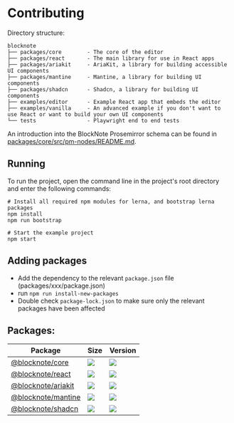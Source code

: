 # Contributing

Directory structure:

```
blocknote
├── packages/core        - The core of the editor
├── packages/react       - The main library for use in React apps
├── packages/ariakit     - AriaKit, a library for building accessible UI components
├── packages/mantine     - Mantine, a library for building UI components
├── packages/shadcn      - Shadcn, a library for building UI components
├── examples/editor      - Example React app that embeds the editor
├── examples/vanilla     - An advanced example if you don't want to use React or want to build your own UI components
└── tests                - Playwright end to end tests
```

An introduction into the BlockNote Prosemirror schema can be found in [packages/core/src/pm-nodes/README.md](https://github.com/TypeCellOS/BlockNote/blob/main/packages/core/src/pm-nodes/README.md).

## Running

To run the project, open the command line in the project's root directory and enter the following commands:

    # Install all required npm modules for lerna, and bootstrap lerna packages
    npm install
    npm run bootstrap

    # Start the example project
    npm start

## Adding packages

- Add the dependency to the relevant `package.json` file (packages/xxx/package.json)
- run `npm run install-new-packages`
- Double check `package-lock.json` to make sure only the relevant packages have been affected

## Packages:

| Package                                                                                  | Size                                                                                                                                                                                  | Version                                                                                                                                    |
| ---------------------------------------------------------------------------------------- | ------------------------------------------------------------------------------------------------------------------------------------------------------------------------------------- | ------------------------------------------------------------------------------------------------------------------------------------------ |
| [@blocknote/core](https://github.com/TypeCellOS/BlockNote/tree/main/packages/core)       | <a href="https://bundlephobia.com/result?p=@blocknote/core@latest"><img src="https://img.shields.io/bundlephobia/minzip/@blocknote/core?color=%238ab4f8&label=gzip%20size"></a>       | <a href="https://www.npmjs.com/package/@blocknote/core"><img src="https://img.shields.io/npm/v/@blocknote/core.svg?color=%23c1a8e2"></a>   |
| [@blocknote/react](https://github.com/TypeCellOS/BlockNote/tree/main/packages/react)     | <a href="https://bundlephobia.com/result?p=@blocknote/react@latest"><img src="https://img.shields.io/bundlephobia/minzip/@blocknote/react?color=%238ab4f8&label=gzip%20size"></a>     | <a href="https://www.npmjs.com/package/@blocknote/react"><img src="https://img.shields.io/npm/v/@blocknote/react?color=%23c1a8e2"></a>     |
| [@blocknote/ariakit](https://github.com/TypeCellOS/BlockNote/tree/main/packages/ariakit) | <a href="https://bundlephobia.com/result?p=@blocknote/ariakit@latest"><img src="https://img.shields.io/bundlephobia/minzip/@blocknote/ariakit?color=%238ab4f8&label=gzip%20size"></a> | <a href="https://www.npmjs.com/package/@blocknote/ariakit"><img src="https://img.shields.io/npm/v/@blocknote/ariakit?color=%23c1a8e2"></a> |
| [@blocknote/mantine](https://github.com/TypeCellOS/BlockNote/tree/main/packages/mantine) | <a href="https://bundlephobia.com/result?p=@blocknote/mantine@latest"><img src="https://img.shields.io/bundlephobia/minzip/@blocknote/mantine?color=%238ab4f8&label=gzip%20size"></a> | <a href="https://www.npmjs.com/package/@blocknote/mantine"><img src="https://img.shields.io/npm/v/@blocknote/mantine?color=%23c1a8e2"></a> |
| [@blocknote/shadcn](https://github.com/TypeCellOS/BlockNote/tree/main/packages/shadcn)   | <a href="https://bundlephobia.com/result?p=@blocknote/shadcn@latest"><img src="https://img.shields.io/bundlephobia/minzip/@blocknote/shadcn?color=%238ab4f8&label=gzip%20size"></a>   | <a href="https://www.npmjs.com/package/@blocknote/shadcn"><img src="https://img.shields.io/npm/v/@blocknote/shadcn?color=%23c1a8e2"></a>   |
